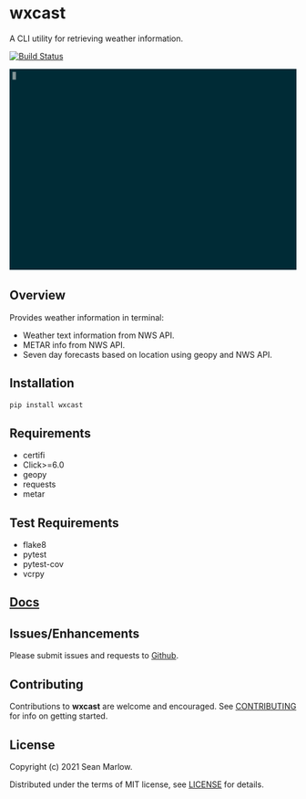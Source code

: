 # wxcast

A CLI utility for retrieving weather information.

[![Build Status](https://travis-ci.org/smarlowucf/wxcast.svg?branch=master)](https://travis-ci.org/smarlowucf/wxcast)

![wxcast metar](https://raw.githubusercontent.com/smarlowucf/wxcast/master/images/metar.gif)

## Overview

Provides weather information in terminal:

-   Weather text information from NWS API.
-   METAR info from NWS API.
-   Seven day forecasts based on location using geopy and NWS API.

## Installation

    pip install wxcast

## Requirements

- certifi
- Click&gt;=6.0
- geopy
- requests
- metar

## Test Requirements

- flake8
- pytest
- pytest-cov
- vcrpy

## [Docs](https://smarlowucf.github.io/wxcast/)

## Issues/Enhancements

Please submit issues and requests to
[Github](https://github.com/smarlowucf/wxcast/issues).

## Contributing

Contributions to **wxcast** are welcome and encouraged. See
[CONTRIBUTING](https://github.com/smarlowucf/wxcast/blob/master/CONTRIBUTING.md)
for info on getting started.

## License

Copyright (c) 2021 Sean Marlow.

Distributed under the terms of MIT license, see
[LICENSE](https://github.com/smarlowucf/wxcast/blob/master/LICENSE)
for details.
